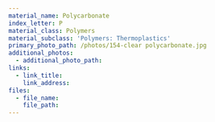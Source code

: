 ```yaml
---
material_name: Polycarbonate
index_letter: P
material_class: Polymers
material_subclass: 'Polymers: Thermoplastics'
primary_photo_path: /photos/154-clear polycarbonate.jpg
additional_photos:
  - additional_photo_path:
links:
  - link_title:
    link_address:
files:
  - file_name:
    file_path:
---
```



